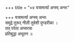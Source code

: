 +++
title = "०४ यत्रामर्त्या अप्स्व् अन्तः"

+++
यत्रामर्त्या अप्स्व् अन्तः  
समुद्रे तुरूर् नीली तुर्वशी पुण्डरीका ।  
तत् परेता अप्सरसः  
प्रतिबुद्धा अभूतन ॥